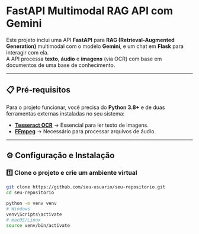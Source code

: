 # FastAPI Multimodal RAG API com Gemini

Este projeto inclui uma API **FastAPI** para **RAG (Retrieval-Augmented Generation)** multimodal com o modelo **Gemini**, e um chat em **Flask** para interagir com ela.  
A API processa **texto**, **áudio** e **imagens** (via OCR) com base em documentos de uma base de conhecimento.

---

## 📋 Pré-requisitos

Para o projeto funcionar, você precisa do **Python 3.8+** e de duas ferramentas externas instaladas no seu sistema:

- **[Tesseract OCR](https://github.com/tesseract-ocr/tesseract)** → Essencial para ler texto de imagens.  
- **[FFmpeg](https://ffmpeg.org/download.html)** → Necessário para processar arquivos de áudio.

---

## ⚙️ Configuração e Instalação

### 1️⃣ Clone o projeto e crie um ambiente virtual
```bash
git clone https://github.com/seu-usuario/seu-repositorio.git
cd seu-repositorio

python -m venv venv
# Windows
venv\Scripts\activate
# macOS/Linux
source venv/bin/activate
